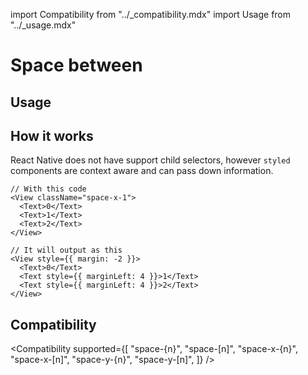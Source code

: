 import Compatibility from "../\_compatibility.mdx"
import Usage from "../\_usage.mdx"

# Space between

## Usage

<Usage />

## How it works

React Native does not have support child selectors, however `styled` components are context aware and can pass down information.

```tsx
// With this code
<View className="space-x-1">
  <Text>0</Text>
  <Text>1</Text>
  <Text>2</Text>
</View>

// It will output as this
<View style={{ margin: -2 }}>
  <Text>0</Text>
  <Text style={{ marginLeft: 4 }}>1</Text>
  <Text style={{ marginLeft: 4 }}>2</Text>
</View>
```

## Compatibility

<Compatibility
supported={[
"space-{n}",
"space-[n]",
"space-x-{n}",
"space-x-[n]",
"space-y-{n}",
"space-y-[n]",
]}
/>
